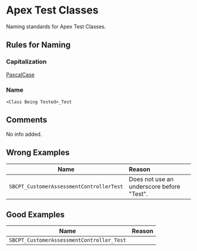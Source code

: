 # Apex Test Classes

Naming standards for Apex Test Classes.

## Rules for Naming

### Capitalization

[PascalCase](../casing-styles/#pascal-case)

### Name

```<Class Being Tested>_Test```

## Comments

No info added.

## Wrong Examples

| Name | Reason |
|------|:-------|
| ```SBCPT_CustomerAssessmentControllerTest``` | Does not use an underscore before "Test". |

## Good Examples

| Name | Reason |
|------|:-------|
| ```SBCPT_CustomerAssessmentController_Test``` | |
